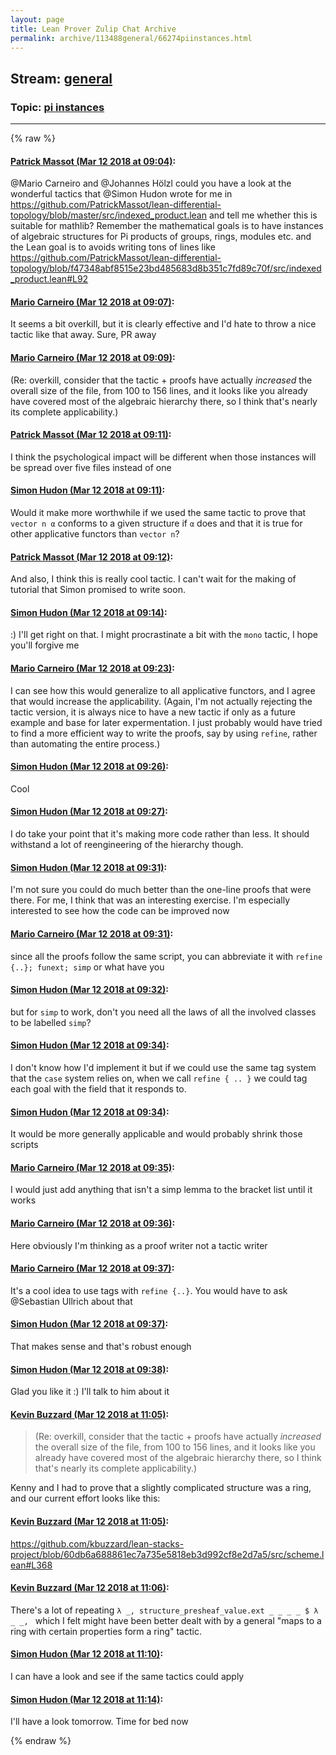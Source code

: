```yaml
---
layout: page
title: Lean Prover Zulip Chat Archive 
permalink: archive/113488general/66274piinstances.html
---
```


## Stream: [general](index.html)
### Topic: [pi instances](66274piinstances.html)

---


{% raw %}
#### [ Patrick Massot (Mar 12 2018 at 09:04)](https://leanprover.zulipchat.com/#narrow/stream/113488-general/topic/pi%20instances/near/123598593):
<p><span class="user-mention" data-user-id="110049">@Mario Carneiro</span> and <span class="user-mention" data-user-id="110294">@Johannes Hölzl</span> could you have a look at the wonderful tactics that <span class="user-mention" data-user-id="110026">@Simon Hudon</span> wrote for me in <a href="https://github.com/PatrickMassot/lean-differential-topology/blob/master/src/indexed_product.lean" target="_blank" title="https://github.com/PatrickMassot/lean-differential-topology/blob/master/src/indexed_product.lean">https://github.com/PatrickMassot/lean-differential-topology/blob/master/src/indexed_product.lean</a> and tell me whether this is suitable for mathlib? Remember the mathematical goals is to have instances of algebraic structures for Pi products of groups, rings, modules etc. and the Lean goal is to avoids writing tons of lines like <a href="https://github.com/PatrickMassot/lean-differential-topology/blob/f47348abf8515e23bd485683d8b351c7fd89c70f/src/indexed_product.lean#L92" target="_blank" title="https://github.com/PatrickMassot/lean-differential-topology/blob/f47348abf8515e23bd485683d8b351c7fd89c70f/src/indexed_product.lean#L92">https://github.com/PatrickMassot/lean-differential-topology/blob/f47348abf8515e23bd485683d8b351c7fd89c70f/src/indexed_product.lean#L92</a></p>

#### [ Mario Carneiro (Mar 12 2018 at 09:07)](https://leanprover.zulipchat.com/#narrow/stream/113488-general/topic/pi%20instances/near/123598652):
<p>It seems a bit overkill, but it is clearly effective and I'd hate to throw a nice tactic like that away. Sure, PR away</p>

#### [ Mario Carneiro (Mar 12 2018 at 09:09)](https://leanprover.zulipchat.com/#narrow/stream/113488-general/topic/pi%20instances/near/123598704):
<p>(Re: overkill, consider that the tactic + proofs have actually <em>increased</em> the overall size of the file, from 100 to 156 lines, and it looks like you already have covered most of the algebraic hierarchy there, so I think that's nearly its complete applicability.)</p>

#### [ Patrick Massot (Mar 12 2018 at 09:11)](https://leanprover.zulipchat.com/#narrow/stream/113488-general/topic/pi%20instances/near/123598754):
<p>I think the psychological impact will be different when those instances will be spread over five files instead of one</p>

#### [ Simon Hudon (Mar 12 2018 at 09:11)](https://leanprover.zulipchat.com/#narrow/stream/113488-general/topic/pi%20instances/near/123598756):
<p>Would it make more worthwhile if we used the same tactic to prove that <code>vector n α</code> conforms to a given structure if <code>α</code> does and that it is true for other applicative functors than <code>vector n</code>?</p>

#### [ Patrick Massot (Mar 12 2018 at 09:12)](https://leanprover.zulipchat.com/#narrow/stream/113488-general/topic/pi%20instances/near/123598797):
<p>And also, I think this is really cool tactic. I can't wait for the making of tutorial that Simon promised to write soon.</p>

#### [ Simon Hudon (Mar 12 2018 at 09:14)](https://leanprover.zulipchat.com/#narrow/stream/113488-general/topic/pi%20instances/near/123598844):
<p>:) I'll get right on that. I might procrastinate a bit with the <code>mono</code> tactic, I hope you'll forgive me</p>

#### [ Mario Carneiro (Mar 12 2018 at 09:23)](https://leanprover.zulipchat.com/#narrow/stream/113488-general/topic/pi%20instances/near/123599072):
<p>I can see how this would generalize to all applicative functors, and I agree that would increase the applicability. (Again, I'm not actually rejecting the tactic version, it is always nice to have a new tactic if only as a future example and base for later expermentation. I just probably would have tried to find a more efficient way to write the proofs, say by using <code>refine</code>, rather than automating the entire process.)</p>

#### [ Simon Hudon (Mar 12 2018 at 09:26)](https://leanprover.zulipchat.com/#narrow/stream/113488-general/topic/pi%20instances/near/123599166):
<p>Cool</p>

#### [ Simon Hudon (Mar 12 2018 at 09:27)](https://leanprover.zulipchat.com/#narrow/stream/113488-general/topic/pi%20instances/near/123599179):
<p>I do take your point that it's making more code rather than less. It should withstand a lot of reengineering of the hierarchy though.</p>

#### [ Simon Hudon (Mar 12 2018 at 09:31)](https://leanprover.zulipchat.com/#narrow/stream/113488-general/topic/pi%20instances/near/123599286):
<p>I'm not sure you could do much better than the one-line proofs that were there. For me, I think that was an interesting exercise. I'm especially interested to see how the code can be improved now</p>

#### [ Mario Carneiro (Mar 12 2018 at 09:31)](https://leanprover.zulipchat.com/#narrow/stream/113488-general/topic/pi%20instances/near/123599296):
<p>since all the proofs follow the same script, you can abbreviate it with <code>refine {..}; funext; simp</code> or what have you</p>

#### [ Simon Hudon (Mar 12 2018 at 09:32)](https://leanprover.zulipchat.com/#narrow/stream/113488-general/topic/pi%20instances/near/123599342):
<p>but for <code>simp</code> to work, don't you need all the laws of all the involved classes to be labelled <code>simp</code>?</p>

#### [ Simon Hudon (Mar 12 2018 at 09:34)](https://leanprover.zulipchat.com/#narrow/stream/113488-general/topic/pi%20instances/near/123599395):
<p>I don't know how I'd implement it but if we could use the same tag system that the <code>case</code> system relies on, when we call <code>refine { .. }</code> we could tag each goal with the field that it responds to.</p>

#### [ Simon Hudon (Mar 12 2018 at 09:34)](https://leanprover.zulipchat.com/#narrow/stream/113488-general/topic/pi%20instances/near/123599401):
<p>It would be more generally applicable and would probably shrink those scripts</p>

#### [ Mario Carneiro (Mar 12 2018 at 09:35)](https://leanprover.zulipchat.com/#narrow/stream/113488-general/topic/pi%20instances/near/123599413):
<p>I would just add anything that isn't a simp lemma to the bracket list until it works</p>

#### [ Mario Carneiro (Mar 12 2018 at 09:36)](https://leanprover.zulipchat.com/#narrow/stream/113488-general/topic/pi%20instances/near/123599458):
<p>Here obviously I'm thinking as a proof writer not a tactic writer</p>

#### [ Mario Carneiro (Mar 12 2018 at 09:37)](https://leanprover.zulipchat.com/#narrow/stream/113488-general/topic/pi%20instances/near/123599468):
<p>It's a cool idea to use tags with <code>refine {..}</code>. You would have to ask <span class="user-mention" data-user-id="110024">@Sebastian Ullrich</span> about that</p>

#### [ Simon Hudon (Mar 12 2018 at 09:37)](https://leanprover.zulipchat.com/#narrow/stream/113488-general/topic/pi%20instances/near/123599469):
<p>That makes sense and that's robust enough</p>

#### [ Simon Hudon (Mar 12 2018 at 09:38)](https://leanprover.zulipchat.com/#narrow/stream/113488-general/topic/pi%20instances/near/123599510):
<p>Glad you like it :) I'll talk to him about it</p>

#### [ Kevin Buzzard (Mar 12 2018 at 11:05)](https://leanprover.zulipchat.com/#narrow/stream/113488-general/topic/pi%20instances/near/123601977):
<blockquote>
<p>(Re: overkill, consider that the tactic + proofs have actually <em>increased</em> the overall size of the file, from 100 to 156 lines, and it looks like you already have covered most of the algebraic hierarchy there, so I think that's nearly its complete applicability.)</p>
</blockquote>
<p>Kenny and I had to prove that a slightly complicated structure was a ring, and our current effort looks like this:</p>

#### [ Kevin Buzzard (Mar 12 2018 at 11:05)](https://leanprover.zulipchat.com/#narrow/stream/113488-general/topic/pi%20instances/near/123601978):
<p><a href="https://github.com/kbuzzard/lean-stacks-project/blob/60db6a688861ec7a735e5818eb3d992cf8e2d7a5/src/scheme.lean#L368" target="_blank" title="https://github.com/kbuzzard/lean-stacks-project/blob/60db6a688861ec7a735e5818eb3d992cf8e2d7a5/src/scheme.lean#L368">https://github.com/kbuzzard/lean-stacks-project/blob/60db6a688861ec7a735e5818eb3d992cf8e2d7a5/src/scheme.lean#L368</a></p>

#### [ Kevin Buzzard (Mar 12 2018 at 11:06)](https://leanprover.zulipchat.com/#narrow/stream/113488-general/topic/pi%20instances/near/123602037):
<p>There's a lot of repeating <code>λ _, structure_presheaf_value.ext _ _ _ _ $ λ _ _, </code> which I felt might have been better dealt with by a general "maps to a ring with certain properties form a ring" tactic.</p>

#### [ Simon Hudon (Mar 12 2018 at 11:10)](https://leanprover.zulipchat.com/#narrow/stream/113488-general/topic/pi%20instances/near/123602167):
<p>I can have a look and see if the same tactics could apply</p>

#### [ Simon Hudon (Mar 12 2018 at 11:14)](https://leanprover.zulipchat.com/#narrow/stream/113488-general/topic/pi%20instances/near/123602301):
<p>I'll have a look tomorrow. Time for bed now</p>


{% endraw %}
